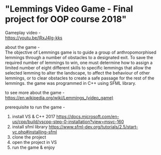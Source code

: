# "Lemmings Video Game - Final project for OOP course 2018" 

Gameplay video -   
https://youtu.be/lRxJ4lg-kks

about the game -    
The objective of Lemmings game is to guide a group of anthropomorphised lemmings through a number of obstacles to a designated exit. To save the required number of lemmings to win, one must determine how to assign a limited number of eight different skills to specific lemmings that allow the selected lemming to alter the landscape, to affect the behaviour of other lemmings, or to clear obstacles to create a safe passage for the rest of the lemmings. the game was programmed in C++ using SFML library.

to see more about the game - https://en.wikipedia.org/wiki/Lemmings_(video_game)

prerequisite to run the game -
  1. install VS & C++ 2017 https://docs.microsoft.com/en-us/cpp/build/vscpp-step-0-installation?view=msvc-160
  2. install sfml library https://www.sfml-dev.org/tutorials/2.5/start-vc.php#installing-sfml
  3. clone the project 
  4. open the project in VS
  5. run the game & enjoy 
